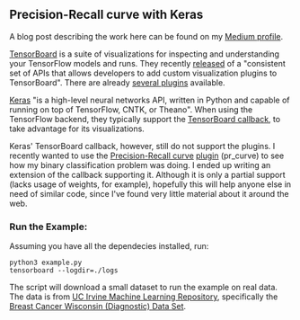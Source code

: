 ## Precision-Recall curve with Keras

A blog post describing the work here can be found on my [Medium profile](https://medium.com/@akionakas/precision-recall-curve-with-keras-cd92647685e1).

[TensorBoard](https://www.tensorflow.org/get_started/summaries_and_tensorboard) is a suite of visualizations for inspecting and understanding your TensorFlow models and runs. They recently [released](https://research.googleblog.com/2017/09/build-your-own-machine-learning.html) of a "consistent set of APIs that allows developers to add custom visualization plugins to TensorBoard". There are already [several plugins](https://github.com/tensorflow/tensorboard/tree/master/tensorboard/plugins) available.

[Keras](https://keras.io/) "is a high-level neural networks API, written in Python and capable of running on top of TensorFlow, CNTK, or Theano". When using the TensorFlow backend, they typically support the [TensorBoard callback](https://keras.io/callbacks/#tensorboard), to take advantage for its visualizations.

Keras' TensorBoard callback, however, still do not support the plugins. I recently wanted to use the [Precision-Recall curve](http://scikit-learn.org/stable/auto_examples/model_selection/plot_precision_recall.html) [plugin](https://github.com/tensorflow/tensorboard/blob/master/tensorboard/plugins/pr_curve/summary.py) (pr_curve) to see how my binary classification problem was doing. I ended up writing an extension of the callback supporting it. Although it is only a partial support (lacks usage of weights, for example), hopefully this will help anyone else in need of similar code, since I've found very little material about it around the web.

### Run the Example:
Assuming you have all the dependecies installed, run:

	python3 example.py
	tensorboard --logdir=./logs

The script will download a small dataset to run the example on real data. The data is from [UC Irvine Machine Learning Repository](https://archive.ics.uci.edu/ml/index.php), specifically the [Breast Cancer Wisconsin (Diagnostic) Data Set](https://archive.ics.uci.edu/ml/datasets/Breast+Cancer+Wisconsin+%28Diagnostic%29).
